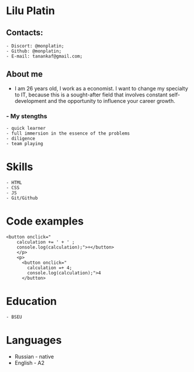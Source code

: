 # Lilu Platin
## Contacts:
    - Discort: @monplatin;
    - Github: @monplatin;
    - E-mail: tanankaf@gmail.com;
## About me
* I am 26 years old, I work as a economist. I want to change my specialty to IT, because this is a sought-after field that involves constant self-development and the opportunity to influence your career growth.
### - My stengths 
    - quick learner
    - full immersion in the essence of the problems
    - diligence
    - team playing
# Skills
    - HTML
    - CSS
    - JS
    - Git/Github
# Code examples
```
<button onclick="
    calculation += ' + ' ;
    console.log(calculation);">+</button>
    </p>
    <p>
      <button onclick="
        calculation =+ 4;
        console.log(calculation);">4
      </button>
```
# Education
    - BSEU
# Languages
- Russian - native
- English - A2
